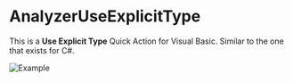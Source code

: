 # AnalyzerUseExplicitType


This is a **Use Explicit Type** Quick Action for Visual Basic.  Similar to the one that exists for C#.

![Example](https://i.imgur.com/iJWggLh.png)


